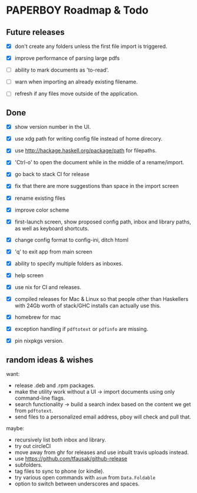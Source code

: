 # PAPERBOY Roadmap & Todo


## Future releases

- [x] don't create any folders unless the first file import is triggered.
- [x] improve performance of parsing large pdfs
- [ ] ability to mark documents as 'to-read'.
- [ ] warn when importing an already existing filename.
- [ ] refresh if any files move outside of the application.


## Done

- [x] show version number in the UI.
- [x] use xdg path for writing config file instead of home direcory.
- [x] use http://hackage.haskell.org/package/path for filepaths.
- [x] 'Ctrl-o' to open the document while in the middle of a rename/import.
- [x] go back to stack CI for release
- [x] fix that there are more suggestions than space in the import screen
- [x] rename existing files
- [x] improve color scheme
- [x] first-launch screen, show proposed config path, inbox and library paths, as well as keyboard shortcuts.
- [x] change config format to config-ini, ditch htoml
- [x] 'q' to exit app from main screen
- [x] ability to specify multiple folders as inboxes.
- [x] help screen

- [x] use nix for CI and releases.
- [x] compiled releases for Mac & Linux so that people other than Haskellers with 24Gb worth of stack/GHC installs can actually use this.
- [x] homebrew for mac
- [x] exception handling if `pdftotext` or `pdfinfo` are missing.
- [x] pin nixpkgs version.


## random ideas & wishes

want:

- release .deb and .rpm packages.
- make the utility work without a UI -> import documents using only command-line flags.
- search functionality -> build a search index based on the content we get from `pdftotext`.
- send files to a personalized email address, pboy will check and pull that.


maybe:

- recursively list both inbox and library.
- try out circleCI
- move away from ghr for releases and use inbuilt travis uploads instead.
- use https://github.com/tfausak/github-release
- subfolders.
- tag files to sync to phone (or kindle).
- try various open commands with `asum` from `Data.Foldable`
- option to switch between underscores and spaces.
